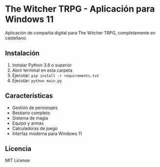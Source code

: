 # The Witcher TRPG - Aplicación para Windows 11

Aplicación de compañía digital para The Witcher TRPG, completamente en castellano.

## Instalación

1. Instalar Python 3.8 o superior
2. Abrir terminal en esta carpeta
3. Ejecutar: `pip install -r requirements.txt`
4. Ejecutar: `python main.py`

## Características

- Gestión de personajes
- Bestiario completo
- Sistema de magia
- Equipo y armas
- Calculadoras de juego
- Interfaz moderna para Windows 11

## Licencia

MIT License

